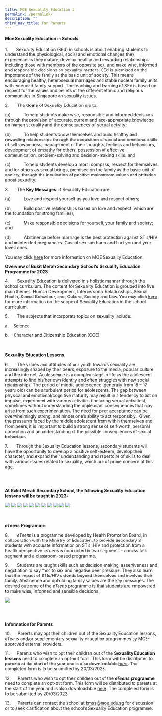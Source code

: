 ```yaml
---
title: MOE Sexuality Education 2
permalink: /permalink/
description: ""
third_nav_title: For Parents
---
```

#### Moe Sexuality Education in Schools


1.       Sexuality Education (SEd) in schools is about enabling students to understand the physiological, social and emotional changes they experience as they mature, develop healthy and rewarding relationships including those with members of the opposite sex, and make wise, informed and responsible decisions on sexuality matters. SEd is premised on the importance of the family as the basic unit of society. This means encouraging healthy, heterosexual marriages and stable nuclear family units with extended family support. The teaching and learning of SEd is based on respect for the values and beliefs of the different ethnic and religious communities in Singapore on sexuality issues.

2.       The **Goals** of Sexuality Education are to:

(a)           To help students make wise, responsible and informed decisions through the provision of accurate, current and age-appropriate knowledge on human sexuality and the consequences of sexual activity;

(b)           To help students know themselves and build healthy and rewarding relationships through the acquisition of social and emotional skills of self-awareness, management of their thoughts, feelings and behaviours, development of empathy for others, possession of effective communication, problem-solving and decision-making skills; and

(c)           To help students develop a moral compass, respect for themselves and for others as sexual beings, premised on the family as the basic unit of society, through the inculcation of positive mainstream values and attitudes about sexuality.

3.       The **Key Messages** of Sexuality Education are:

(a)           Love and respect yourself as you love and respect others;

(b)           Build positive relationships based on love and respect (which are the foundation for strong families);

(c)           Make responsible decisions for yourself, your family and society; and

(d)           Abstinence before marriage is the best protection against STIs/HIV and unintended pregnancies. Casual sex can harm and hurt you and your loved ones.

You may click [here](https://go.gov.sg/moe-sexuality-education) for more information on MOE Sexuality Education.

**Overview of Bukit Merah Secondary** **School’s** **Sexuality Education Programme for 2023**

4.       Sexuality Education is delivered in a holistic manner through the school curriculum. The content for Sexuality Education is grouped into five main themes: Human Development, Interpersonal Relationships, Sexual Health, Sexual Behaviour, and, Culture, Society and Law. You may click [here](https://go.gov.sg/moe-sexuality-education-scope) for more information on the scope of Sexuality Education in the school curriculum.

5.       The subjects that incorporate topics on sexuality include:

a.    Science

b.    Character and Citizenship Education (CCE)

<br><br>
**Sexuality Education Lessons**:

6.       The values and attitudes of our youth towards sexuality are increasingly shaped by their peers, exposure to the media, popular culture and the internet. Adolescence is a complex stage in life as the adolescent attempts to find his/her own identity and often struggles with new social relationships. The period of middle adolescence (generally from 15 – 17 years old) can be a turbulent period for adolescents. The gap between physical and emotional/cognitive maturity may result in a tendency to act on impulse, experiment with various activities (including sexual activities), sometimes without understanding the unpleasant consequences that may arise from such experimentation. The need for peer acceptance can be overwhelmingly strong, and hinder one’s ability to act responsibly.  Given the pressures faced by the middle adolescent from within themselves and from peers, it is important to build a strong sense of self-worth, personal conviction and an understanding of the possible consequences of sexual behaviour.

7.       Through the Sexuality Education lessons, secondary students will have the opportunity to develop a positive self-esteem, develop their character, and expand their understanding and repertoire of skills to deal with various issues related to sexuality, which are of prime concern at this age.

<br><br>

**At Bukit Merah Secondary School, the following Sexuality Education lessons will be taught in 2023:**


![](/images/Sex%20Ed%201.jpg)
![](/images/Sex%20Ed%202.jpg)
![](/images/Sex%20Ed%203.jpg)
![](/images/Sex%20Ed%204.jpg)
![](/images/Sex%20Ed%205(2).jpg)
![](/images/Sex%20Ed%206.jpg)
![](/images/Sex%20Ed%207.jpg)
![](/images/Sex%20Ed%208.jpg)
![](/images/Sex%20Ed%209.jpg)
![](/images/Sex%20Ed%2010.jpg)
![](/images/Sex%20Ed%2011.jpg)

<br><br>
**_eTeens_** **Programme**:

8.       _eTeens_ is a programme developed by Health Promotion Board, in collaboration with the Ministry of Education, to provide Secondary 3 students with accurate information on STIs, HIV and protection from a health perspective. _eTeens_ is conducted in two segments – a mass talk segment and a classroom-based programme.

9.       Students are taught skills such as decision-making, assertiveness and negotiation to say “no” to sex and negative peer pressure. They also learn that the impact of STIs/HIV extends beyond themselves and involves their family. Abstinence and upholding family values are the key messages. The desired outcome of the _eTeens_ programme is that students are empowered to make wise, informed and sensible decisions.


![](/images/Sex%20Ed%2012.jpg)

<br><br>

**Information for Parents**

10.      Parents may opt their children out of the Sexuality Education lessons, _eTeens_ and/or supplementary sexuality education programmes by MOE-approved external providers.

11.      Parents who wish to opt their children out of the **Sexuality Education lessons** need to complete an opt-out form. This form will be distributed to parents at the start of the year and is also downloadable [here](/files/Annex%20A.pdf). The completed form is to be submitted by 20/03/2023.

12.      Parents who wish to opt their children out of the **_eTeens_** **programme** need to complete an opt-out form. This form will be distributed to parents at the start of the year and is also downloadable [here](/files/Annex%20B.pdf). The completed form is to be submitted by 20/03/2023.

13.      Parents can contact the school at [bmss@moe.edu.sg](mailto:bmss@moe.edu.sg) for discussion or to seek clarification about the school’s Sexuality Education programme.